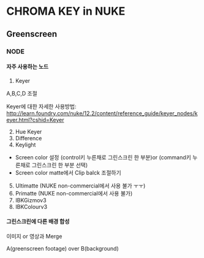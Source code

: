 # CHROMA KEY in NUKE
## Greenscreen
### NODE


#### 자주 사용하는 노드
1. Keyer

A,B,C,D 조절

Keyer에 대한 자세한 사용방법: http://learn.foundry.com/nuke/12.2/content/reference_guide/keyer_nodes/keyer.html?cshid=Keyer

2. Hue Keyer
3. Difference
4. Keylight

- Screen color 설정 (control키 누른채로 그린스크린 한 부분)or (command키 누른채로 그린스크린 한 부분 선택)
- Screen color matte에서 Clip balck 조절하기 


5. Ultimatte (NUKE non-commercial에서 사용 불가 ㅜㅜ)
6. Primatte  (NUKE non-commercial에서 사용 불가)
7. IBKGizmov3
8. IBKColourv3


#### 그린스크린에 다른 배경 합성

이미지 or 영상과 Merge

A(greenscreen footage) over B(background)
